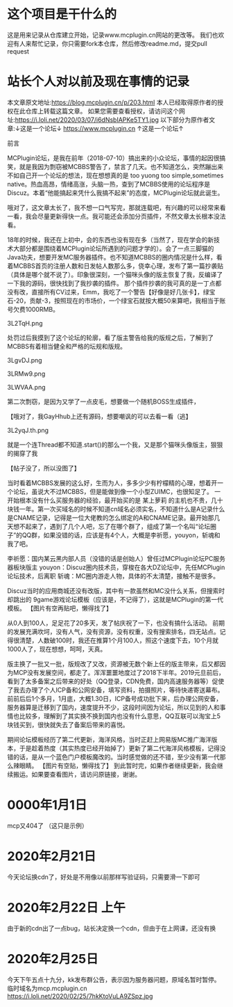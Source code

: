 # 这个项目是干什么的
这是用来记录从仓库建立开始，记录www.mcplugin.cn网站的更改等。
我们也欢迎有人来帮忙记录，你只需要fork本仓库，然后修改readme.md，提交pull 
request

# 站长个人对以前及现在事情的记录
本文章原文地址:https://blog.mcplugin.cn/p/203.html
本人已经取得原作者的授权在此仓库上转载这篇文章。
如果您需要查看授权，请访问这个网址:https://i.loli.net/2020/03/07/i6dNsbIAPKe5TY1.jpg
以下部分为原作者文章:↓这是一个论坛↓
https://www.mcplugin.cn
↑这是一个论坛↑

前言

MCPlugin论坛，是我在前年（2018-07-10）搞出来的小众论坛，事情的起因很搞笑，就是我因为剽窃被MCBBS警告了，禁言了几天。也不知道怎么，突然蹦出来不如自己开一个论坛的想法，现在想想真的是 too yuong too simple,sometimes native。热血高昂，情绪高涨，头脑一热，查到了MCBBS使用的论坛程序是Discuz。本着“他能搞起来凭什么我搞不起来”的态度，MCPlugin论坛就此诞生。

哦对了，这文章太长了，我不想一口气写完，那就连载吧，有兴趣的可以经常来看一看，我会尽量更新得快一点。我可能还会添加分页插件，不然文章太长根本没法看。

18年的时候，我还在上初中，会的东西也没有现在多（当然了，现在学会的新技术大部分都是围绕着MCPlugin论坛所遇到的问题才学的）。会了一点三脚猫的Java功夫，想要开发MC服务器插件。也不知道MCBBS的圈内情况是什么样，看着MCBBS首页的注册人数和日发帖人数那么多，侥幸心理，发布了第一篇抄袭贴（具体是哪个就不说了）。印象很深刻，一个猫咪头像的版主恢复了我，反编译了一下我的源码，很快找到了我抄袭的插件。
那个插件抄袭的我可真的是一丁点都没有改，直接所有CV过来，Emm，我吃了一个警告【好像是好几张卡】，绿宝石-20，贡献-3，按照现在的市场价，一个绿宝石就按大概50来算吧，我相当于账号欠费1000RMB。

3L2TqH.png

处罚过后我摸到了这个论坛的轮廓，看了版主警告给我的版规之后，了解到了MCBBS有着相当健全和严格的坛规和版规。

3LgvDJ.png

3LRMw9.png

3LWVAA.png

第二次剽窃，是因为又学了一点皮毛，想要做一个随机BOSS生成插件，

【哦对了，我GayHhub上还有源码，想要嘲讽的可以去看一看（逃】

3L2yqJ.th.png

就是一个连Thread都不知道.start()的那么一个我，又是那个猫咪头像版主，狠狠的揭穿了我

【帖子没了，所以没图了】

当时看着MCBBS发展的这么好，生而为人，多多少少有柠檬精的心理，想着开一个论坛，虽说大不过MCBBS，但是能做到像一个小型ZUIMC，也很知足了。
一开始根本没有什么买服务器的经验，最开始买的是 某上萝莉 的主机也不贵，几十块钱一年。第一次买域名的时候不知道cn域名必须实名，不知道什么是A记录什么是CNAME记录，记得是一位大佬教的怎么绑定的A和CNAME记录。最开始那几天想不起来了，遇到了几个人吧，忘了在哪个群了，组成了第一个名叫“论坛圈子”的QQ群，如果没错的话，应该是有4个人，大概是李祈愿，youyon，斩魂和我了吧。

李祈愿：国内某云黑内部人员（没错的话是创始人）曾任过MCPlugin论坛PC服务器板块版主
youyon：Discuz圈内技术员，穿梭在各大DZ论坛中，先任MCPlugin论坛技术，后离职
斩魂：MC圈内游走人物，具体的不太清楚，接触不是很多。

Discuz当时的应用商城还没有改版，其中有一款虽然和MC没什么关系，但搜索时却跳出的 9game游戏论坛模板（应该是，不记得了），这就是MCPlugin的第一代模板。
【图片有空再贴吧，懒得找了】

从0人到100人，足足花了20多天，发了帖庆祝了一下，也没有搞什么活动。
前期的发展充满坎坷，没有人气，没有资源，没有权重，没有搜索排名，四无站点。记得很清楚，人数破100时，我还在推算1个月100人，照这个速度下去，10个月就1000人了，现在想想，呵呵，天真。

版主换了一批又一批，版规改了又改，资源被无数个新上任的版主带来，后又都因为MCP没有发展空间，都走了。浑浑噩噩地度过了2018下半年。2019元旦前后，看到了太多备案之后带来的好处（QQ登录，CDN免费，国内高速服务器等）促使了我去办理了个人ICP备和公网安备，填写资料，拍摄照片，等待快递寄送幕布。前前后后1个多月，1月底，大概1.30日，ICP备号成功批下来，后办理公网安备，服务器算是迁移到了国内，速度提升不少，这段时间因为论坛，所以见到的人和事情也比较多，理解到了其实换不换到国内也没有什么意思，QQ互联可以淘宝上5块钱买到，很快就失去了备案后带来的喜悦。

期间论坛模板经历了第二代更新，海洋风格，当时正赶上网易版MC推广海洋版本，于是趁着热度（其实热度已经开始掉了）更新了第二代海洋风格模板，记得没错的话，是从一个蓝色门户模板魔改的。当时感觉做的还不错，至少没有第一代那么辣眼睛。
【图片有空贴，懒得找了】
到此暂时完，如果作者继续更新，我会继续搬运。如果要查看图片，请访问原链接，谢谢。
# 0000年1月1日
mcp又404了
（这只是示例）
# 2020年2月21日
今天论坛换cdn了，好处是不用像以前那样写验证码，只需要滑一下即可
#  2020年2月22日 上午
由于新的cdn出了一点bug，站长决定换一个cdn，但由于在上网课，还没有换
# 2020年2月25日
今天下午五点十九分，kk发布群公告，表示因为服务器问题，原域名暂时暂停。临时域名为mcp.mcplugin.cn
https://i.loli.net/2020/02/25/7hkKtoVuLA9ZSpz.jpg
